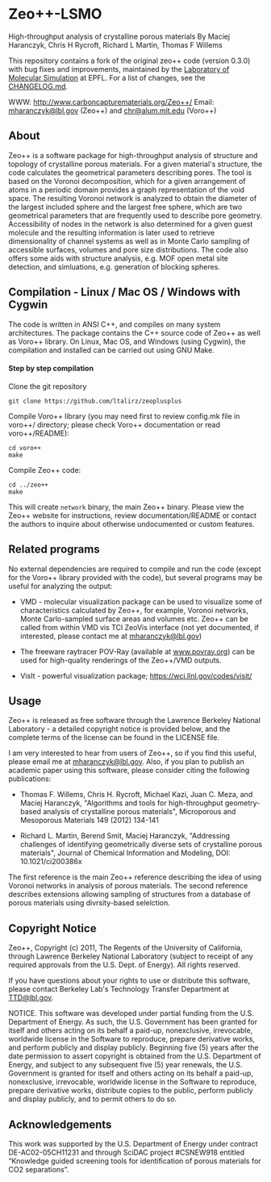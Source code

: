 # Zeo++-LSMO

High-throughput analysis of crystalline porous materials
By Maciej Haranczyk, Chris H Rycroft, Richard L Martin, Thomas F Willems

This repository contains a fork of the original zeo++ code (version 0.3.0) with bug fixes and improvements, maintained by the [Laboratory of Molecular Simulation](http://lsmo.epfl.ch/) at EPFL.
For a list of changes, see the [CHANGELOG.md](./CHANGELOG.md).

WWW: http://www.carboncapturematerials.org/Zeo++/
Email: mharanczyk@lbl.gov (Zeo++) and chr@alum.mit.edu (Voro++)

## About

Zeo++ is a software package for high-throughput analysis of structure 
and topology of crystalline porous materials. For a given material's 
structure, the code calculates the geometrical parameters describing 
pores. The tool is based on the Voronoi decomposition, which for 
a given arrangement of atoms in a periodic domain provides a graph 
representation of the void space. The resulting Voronoi network 
is analyzed to obtain the diameter of the largest included sphere 
and the largest free sphere, which are two geometrical parameters 
that are frequently used to describe pore geometry. Accessibility 
of nodes in the network is also determined for a given guest molecule 
and the resulting information is later used to retrieve dimensionality 
of channel systems as well as in Monte Carlo sampling of accessible 
surfaces, volumes and pore size distributions.
The code also offers some aids with structure analysis, e.g. MOF open 
metal site detection, and simluations, e.g. generation of blocking spheres. 


## Compilation - Linux / Mac OS / Windows with Cygwin

The code is written in ANSI C++, and compiles on many system architectures. The
package contains the C++ source code of Zeo++ as well as Voro++ library.
On Linux, Mac OS, and Windows (using Cygwin), the compilation and installed 
can be carried out using GNU Make.

#### Step by step compilation

Clone the git repository
```
git clone https://github.com/ltalirz/zeoplusplus
```

Compile Voro++ library (you may need first to review config.mk file in voro++/ directory; please check Voro++ documentation or
read voro++/README):
```
cd voro++
make
```

Compile Zeo++ code:

```
cd ../zeo++
make
```

This will create `network` binary, the main Zeo++ binary. 
Please view the Zeo++ website for instructions, review documentation/README or contact the authors to inquire about otherwise undocumented or custom features.

## Related programs

No external dependencies are required to compile and run the code 
(except for the Voro++ library provided with the code), but several
programs may be useful for analyzing the output:

- VMD - molecular visualization package can be used to visualize some of
  characteristics calculated by Zeo++, for example, Voronoi networks, 
  Monte Carlo-sampled surface areas and volumes etc. Zeo++ can be called
  from within VMD vis TCl ZeoVis interface (not yet documented, if interested, 
  please contact me at mharanczyk@lbl.gov) 

- The freeware raytracer POV-Ray (available at www.povray.org) can be used for
  high-quality renderings of the Zeo++/VMD outputs.

- VisIt - powerful visualization package; https://wci.llnl.gov/codes/visit/


## Usage

Zeo++ is released as free software through the Lawrence Berkeley National
Laboratory - a detailed copyright notice is provided below, and the complete
terms of the license can be found in the LICENSE file.

I am very interested to hear from users of Zeo++, so if you find this
useful, please email me at mharanczyk@lbl.gov. Also, if you plan to publish an
academic paper using this software, please consider citing the following
publications:

- Thomas F. Willems, Chris H. Rycroft, Michael Kazi, Juan C. Meza, 
  and Maciej Haranczyk, "Algorithms and tools for high-throughput 
  geometry-based analysis of crystalline porous materials", 
  Microporous and Mesoporous Materials 149 (2012) 134-141

- Richard L. Martin, Berend Smit, Maciej Haranczyk, "Addressing challenges 
  of identifying geometrically diverse sets of crystalline porous materials",
  Journal of Chemical Information and Modeling, DOI: 10.1021/ci200386x


The first reference is the main Zeo++ reference describing the idea of 
using Voronoi networks in analysis of porous materials. The second reference 
describes extensions allowing sampling of structures from a database of 
porous materials using divrsity-based selelction. 

## Copyright Notice

Zeo++, Copyright (c) 2011, The Regents of the
University of California, through Lawrence Berkeley National
Laboratory (subject to receipt of any required approvals from the U.S.
Dept. of Energy).  All rights reserved.

If you have questions about your rights to use or distribute this
software, please contact Berkeley Lab's Technology Transfer Department
at  TTD@lbl.gov.

NOTICE.  This software was developed under partial funding from the
U.S. Department of Energy.  As such, the U.S. Government has been
granted for itself and others acting on its behalf a paid-up,
nonexclusive, irrevocable, worldwide license in the Software to
reproduce, prepare derivative works, and perform publicly and display
publicly.  Beginning five (5) years after the date permission to
assert copyright is obtained from the U.S. Department of Energy, and
subject to any subsequent five (5) year renewals, the U.S. Government
is granted for itself and others acting on its behalf a paid-up,
nonexclusive, irrevocable, worldwide license in the Software to
reproduce, prepare derivative works, distribute copies to the public,
perform publicly and display publicly, and to permit others to do so.


## Acknowledgements

This work was supported by the U.S. Department of Energy under 
contract DE-AC02-05CH11231 and through SciDAC project #CSNEW918 
entitled “Knowledge guided screening tools for identification 
of porous materials for CO2 separations”.
